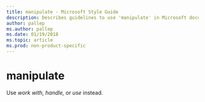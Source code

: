```yaml
---
title: manipulate - Microsoft Style Guide
description: Describes guidelines to use 'manipulate' in Microsoft documents and provides alternate examples.
author: pallep
ms.author: pallep
ms.date: 01/19/2018
ms.topic: article
ms.prod: non-product-specific
---
```


# manipulate

Use *work with, handle,* or *use* instead.
